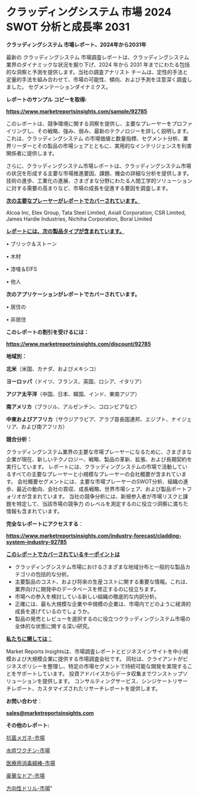 # クラッディングシステム 市場 2024 SWOT 分析と成長率 2031

<strong>クラッディングシステム 市場レポート、2024年から2031年</strong>

最新の クラッディングシステム 市場調査レポートは、クラッディングシステム 業界のダイナミックな状況を掘り下げ、2024 年から 2031 年までにわたる包括的な洞察と予測を提供します。当社の調査アナリスト チームは、定性的手法と定量的手法を組み合わせて、市場の可能性、傾向、および予測を注意深く調査しました。 セグメンテーションダイナミクス。



<strong>レポートのサンプル コピーを取得:</strong> <a href=https://www.marketreportsinsights.com/sample/92785>

<strong><u>https://www.marketreportsinsights.com/sample/92785</u></strong></a>

このレポートは、競争環境に関する洞察を提供し、主要なプレーヤーをプロファイリングし、その戦略、強み、弱み、最新のテクノロジーを詳しく説明します。 これは、クラッディングシステム の市場価値と数量指標、セグメント分析、業界リーダーとその製品の市場シェアとともに、実用的なインテリジェンスを利害関係者に提供します。

さらに、クラッディングシステム市場レポートは、クラッディングシステム市場の状況を形成する主要な市場推進要因、課題、機会の詳細な分析を提供します。 技術の進歩、工業化の進展、さまざまな分野にわたる人間工学的ソリューションに対する需要の高まりなど、市場の成長を促進する要因を調査します。



<strong><u>次の主要なプレーヤーがレポートでカバーされています。</u></strong>

Alcoa Inc, Etex Group, Tata Steel Limited, Axiall Corporation, CSR Limited, James Hardie Industries, Nichiha Corporation, Boral Limited



<strong><u><b>レポートには、次の製品タイプが含まれています。</b></u></strong>

• ブリック＆ストーン

• 木材

• 漆喰＆EIFS

• 他人



<strong><b>次のアプリケーションがレポートでカバーされています。</b></strong>

• 居住の

• 非居住



<strong><b>このレポートの割引を受けるには：</b></strong><a href=https://www.marketreportsinsights.com/discount/92785>

<strong><u>https://www.marketreportsinsights.com/discount/92785</u></strong></a>



<strong>地域別：</strong>



<strong>北米</strong>（米国、カナダ、およびメキシコ）



<strong>ヨーロッパ</strong>（ドイツ、フランス、英国、ロシア、イタリア）



<strong>アジア太平洋</strong>（中国、日本、韓国、インド、東南アジア）



<strong>南アメリカ</strong>（ブラジル、アルゼンチン、コロンビアなど）



<strong>中東およびアフリカ</strong>（サウジアラビア、アラブ首長国連邦、エジプト、ナイジェリア、および南アフリカ）



<strong>競合分析：</strong>

クラッディングシステム業界の主要な市場プレーヤーになるために、さまざまな企業が現在、新しいテクノロジー、戦略、製品の革新、拡張、および長期契約を実行しています。 レポートには、クラッディングシステムの市場で活動しているすべての主要なプレーヤーと小規模なプレーヤーの会社概要が含まれています。 会社概要セグメントには、主要な市場プレーヤーのSWOT分析、組織の進歩、最近の動向、会社の買収、成長戦略、世界市場シェア、および製品ポートフォリオが含まれています。 当社の競争分析には、新規参入者が市場リスクと課題を特定して、当該市場の競争力 のレベルを測定するのに役立つ洞察に満ちた情報も含まれています。



<strong>完全なレポートにアクセスする</strong>：

<a href=https://www.marketreportsinsights.com/industry-forecast/cladding-system-industry-92785>

<strong><u>https://www.marketreportsinsights.com/industry-forecast/cladding-system-industry-92785</u></strong></a>



<strong><u><b>このレポートでカバーされているキーポイントは</b></u></strong>
<ul>
  <li>クラッディングシステム市場におけるさまざまな地域分布と一般的な製品カテゴリの包括的な分析。</li>
  <li>主要製品のコスト、および将来の生産コストに関する重要な情報。これは、業界向けに開発中のデータベースを修正するのに役立ちます。</li>
  <li>市場への参入を検討している新しい組織の徹底的な内訳分析。</li>
  <li>正確には、最も大規模な企業や中規模の企業は、市場内でどのように経済的成長を遂げているのでしょうか。</li>
  <li>製品の発売とレビューを選択するのに役立つクラッディングシステム市場の全体的な状態に関する深い研究。</li>
</ul>


<strong><u><b>私たちに関しては：</b></u></strong>

Market Reports Insightsは、市場調査レポートとビジネスインサイトを中小規模および大規模企業に提供する市場調査会社です。 同社は、クライアントがビジネスポリシーを整理し、特定の市場セグメントで持続可能な開発を実現することをサポートしています。 投資アドバイスからデータ収集までワンストップソリューションを提供します。 コンサルティングサービス、シンジケートリサーチレポート、カスタマイズされたリサーチレポートを提供します。



<strong><b>お問い合わせ</b></strong>：

<a href=mailto:sales@marketreportsinsights.com>

<strong><u>sales@marketreportsinsights.com</u></strong></a>



<strong>その他のレポート:</strong>

<a href=https://www.linkedin.com/pulse/抗菌メガネ-市場-2023-推進要因と成長機会-2030-data-dive-discoveries-24-analysis-y3z1f/>抗菌メガネ-市場</a>

<a href=https://www.linkedin.com/pulse/水痘ワクチン-市場-2023-年のダイナミクスとビジネストレンド-2030-gyylf/>水痘ワクチン-市場</a>

<a href=https://www.linkedin.com/pulse/医療用消毒綿棒-市場-2023-年のダイナミクスとビジネストレンド-2030-pr-news-hub-axraf/>医療用消毒綿棒-市場</a>

<a href=https://www.linkedin.com/pulse/豪華なドア-市場-2023-swot-分析と最新イノベーション-2030-klb3f/>豪華なドア-市場</a>

<a href=https://www.linkedin.com/pulse/方向性ドリル-市場-2023-swot-分析と成長率-2030-consumer-connection-collective-360-e3luf/>方向性ドリル-市場</a>"
